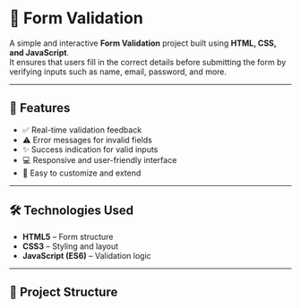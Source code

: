 # 🧾 Form Validation

A simple and interactive **Form Validation** project built using **HTML, CSS, and JavaScript**.  
It ensures that users fill in the correct details before submitting the form by verifying inputs such as name, email, password, and more.

---

## 🚀 Features

- ✅ Real-time validation feedback  
- ⚠️ Error messages for invalid fields  
- ✨ Success indication for valid inputs  
- 💻 Responsive and user-friendly interface  
- 🧩 Easy to customize and extend  

---

## 🛠️ Technologies Used

- **HTML5** – Form structure  
- **CSS3** – Styling and layout  
- **JavaScript (ES6)** – Validation logic  

---

## 📂 Project Structure


